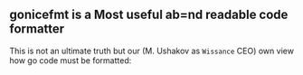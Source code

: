 ## gonicefmt is a Most useful ab=nd readable code formatter
This is not an ultimate truth but our (M. Ushakov as `Wissance` CEO) own view how go code must be formatted:


